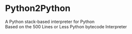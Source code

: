 # Python2Python

A Python stack-based interpreter for Python    
Based on the 500 Lines or Less Python bytecode Interpreter
